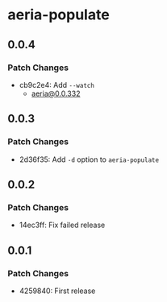 # aeria-populate

## 0.0.4

### Patch Changes

- cb9c2e4: Add `--watch`
  - aeria@0.0.332

## 0.0.3

### Patch Changes

- 2d36f35: Add `-d` option to `aeria-populate`

## 0.0.2

### Patch Changes

- 14ec3ff: Fix failed release

## 0.0.1

### Patch Changes

- 4259840: First release
